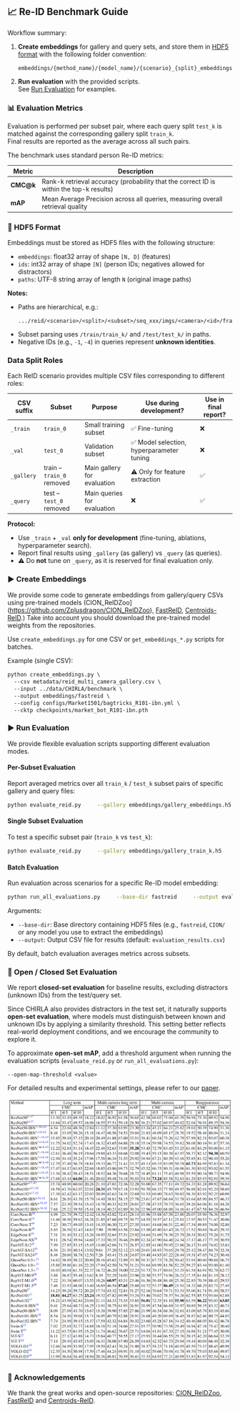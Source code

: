 ## 📈 Re-ID Benchmark Guide

Workflow summary:

1. **Create embeddings** for gallery and query sets, and store them in [HDF5 format](#hdf5-format) with the following folder convention:

   ```
   embeddings/{method_name}/{model_name}/{scenario}_{split}_embeddings.h5
   ```

2. **Run evaluation** with the provided scripts.  
   See [Run Evaluation](#run-evaluation) for examples.



### 📊 Evaluation Metrics

Evaluation is performed per subset pair, where each query split `test_k` is matched against the corresponding gallery split `train_k`.  
Final results are reported as the average across all such pairs.

The benchmark uses standard person Re-ID metrics:

| Metric  | Description |
|---------|-------------|
| **CMC@k** | Rank-k retrieval accuracy (probability that the correct ID is within the top-k results) |
| **mAP**   | Mean Average Precision across all queries, measuring overall retrieval quality |


### 🧩 HDF5 Format

Embeddings must be stored as HDF5 files with the following structure:

- `embeddings`: float32 array of shape `[N, D]` (features)  
- `ids`: int32 array of shape `[N]` (person IDs; negatives allowed for distractors)  
- `paths`: UTF-8 string array of length `N` (original image paths)

**Notes:**
- Paths are hierarchical, e.g.:  
  ```
  .../reid/<scenario>/<split>/<subset>/seq_xxx/imgs/<camera>/<id>/frame_xxx.png
  ```
- Subset parsing uses `/train/train_k/` and `/test/test_k/` in paths.
- Negative IDs (e.g., `-1`, `-4`) in queries represent **unknown identities**.


### Data Split Roles

Each ReID scenario provides multiple CSV files corresponding to different roles:

| CSV suffix     | Subset       | Purpose                          | Use during development? | Use in final report? |
|----------------|-------------|----------------------------------|--------------------------|----------------------|
| `_train`       | `train_0`   | Small training subset             | ✅ Fine-tuning     | ❌ |
| `_val`         | `test_0`    | Validation subset                 | ✅ Model selection, hyperparameter tuning | ❌ |
| `_gallery`     | train – `train_0` removed | Main gallery for evaluation | ⚠️ Only for feature extraction | ✅  |
| `_query`       | test – `test_0` removed   | Main queries for evaluation | ❌ | ✅ |

**Protocol:**  
- Use `_train` + `_val` **only for development** (fine-tuning, ablations, hyperparameter search).  
- Report final results using `_gallery` (as gallery) vs `_query` (as queries).  
- ⚠️ Do **not** tune on `_query`, as it is reserved for final evaluation only.


### ▶️ Create Embeddings

We provide some code to generate embeddings from gallery/query CSVs using pre-trained models (CION_ReIDZoo](https://github.com/Zplusdragon/CION_ReIDZoo), [FastReID](https://github.com/JDAI-CV/fast-reid), [Centroids-ReID](https://github.com/mikwieczorek/centroids-reid).) Take into account you should download the pre-trained model weights from the repositories.

Use `create_embeddings.py` for one CSV or `get_embeddings_*.py` scripts for batches.

Example (single CSV):
```
python create_embeddings.py \
  --csv metadata/reid_multi_camera_gallery.csv \
  --input ../data/CHIRLA/benchmark \
  --output embeddings/fastreid \
  --config configs/Market1501/bagtricks_R101-ibn.yml \
  --cktp checkpoints/market_bot_R101-ibn.pth
```


### ▶️ Run Evaluation

We provide flexible evaluation scripts supporting different evaluation modes.

#### Per-Subset Evaluation
Report averaged metrics over all `train_k` / `test_k` subset pairs of specific gallery and query files:

```bash
python evaluate_reid.py     --gallery embeddings/gallery_embeddings.h5     --query embeddings/query_embeddings.h5     --topk 1 5 10     --per-subset
```

#### Single Subset Evaluation
To test a specific subset pair (`train_k` vs `test_k`):

```bash
python evaluate_reid.py     --gallery embeddings/gallery_train_k.h5     --query embeddings/query_test_k.h5     --topk 1 5 10
```

#### Batch Evaluation
Run evaluation across scenarios for a specific Re-ID model embedding:

```bash
python run_all_evaluations.py     --base-dir fastreid     --output evaluation_results.csv
```

Arguments:  
- `--base-dir`: Base directory containing HDF5 files (e.g., `fastreid`, `CION/` or any model you use to extract the embeddings)  
- `--output`: Output CSV file for results (default: `evaluation_results.csv`)  

By default, batch evaluation averages metrics across subsets.

<!-- ### 11. Code Reference
| Script | Purpose |
|--------|---------|
| `create_embeddings.py` | Single CSV embedding extraction |
| `get_embeddings_fastreid.py` / `get_embeddings_centroids.py` / `get_embeddings_cion.py` | Batch extraction per method |
| `evaluate_reid.py` | Core metric computation (CMC, mAP, optional per-subset) |
| `run_all_evaluations.py` | Batch evaluate all generated embeddings |
| `inference_*.py` | Convenience inference on single image or set | -->



### 📌 Open / Closed Set Evaluation 

We report **closed-set evaluation** for baseline results, excluding distractors (unknown IDs) from the test/query set.  

Since CHIRLA also provides distractors in the test set, it naturally supports **open-set evaluation**, where models must distinguish between known and unknown IDs by applying a similarity threshold. This setting better reflects real-world deployment conditions, and we encourage the community to explore it.

To approximate **open-set mAP**, add a threshold argument when running the evaluation scripts (`evaluate_reid.py` or `run_all_evaluations.py`):

```
--open-map-threshold <value>
```

For detailed results and experimental settings, please refer to our [paper](https://arxiv.org/pdf/2502.06681).


![reid results](assets/reid_res.png)


### 🙏 Acknowledgements

We thank the great works and open-source repositories: [CION_ReIDZoo](https://github.com/Zplusdragon/CION_ReIDZoo), [FastReID](https://github.com/JDAI-CV/fast-reid) and [Centroids-ReID](https://github.com/mikwieczorek/centroids-reid).